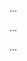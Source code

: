 <panel type="info" header="Can write good code comments :star::star::star:" expandable expanded no-close>

<panel type="warning" header="Can explain the need for commenting minimally but sufficiently :star::star:" expandable>
  <include src="../../book/codeQuality/commentMinimally/introduction/full.md" />
  <panel header=":trophy: Evidence" expanded>

...

  </panel>
</panel>

<panel type="warning" header="Can follow basic guidelines for writing code comments :star::star:" expandable>
  <include src="../../book/codeQuality/commentMinimally/basic/full.md" />
  <panel header=":trophy: Evidence" expanded>

...

  </panel>
</panel>


<panel type="warning" header="Can follow intermediate guidelines for writing code comments :star::star:" expandable>
  <include src="../../book/codeQuality/commentMinimally/intermediate/full.md" />
  <panel header=":trophy: Evidence" expanded>

...

  </panel>
</panel>

</panel>
